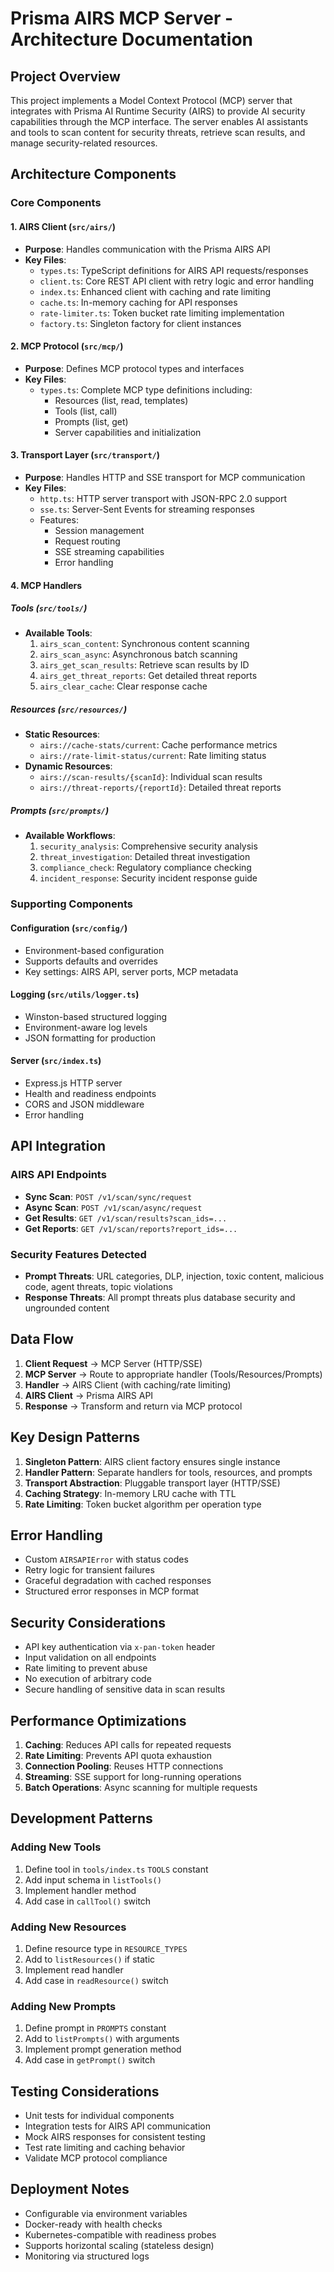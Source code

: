 # Prisma AIRS MCP Server - Architecture Documentation

## Project Overview

This project implements a Model Context Protocol (MCP) server that integrates with Prisma AI Runtime Security (AIRS) to provide AI security capabilities through the MCP interface. The server enables AI assistants and tools to scan content for security threats, retrieve scan results, and manage security-related resources.

## Architecture Components

### Core Components

#### 1. AIRS Client (`src/airs/`)
- **Purpose**: Handles communication with the Prisma AIRS API
- **Key Files**:
  - `types.ts`: TypeScript definitions for AIRS API requests/responses
  - `client.ts`: Core REST API client with retry logic and error handling
  - `index.ts`: Enhanced client with caching and rate limiting
  - `cache.ts`: In-memory caching for API responses
  - `rate-limiter.ts`: Token bucket rate limiting implementation
  - `factory.ts`: Singleton factory for client instances

#### 2. MCP Protocol (`src/mcp/`)
- **Purpose**: Defines MCP protocol types and interfaces
- **Key Files**:
  - `types.ts`: Complete MCP type definitions including:
    - Resources (list, read, templates)
    - Tools (list, call)
    - Prompts (list, get)
    - Server capabilities and initialization

#### 3. Transport Layer (`src/transport/`)
- **Purpose**: Handles HTTP and SSE transport for MCP communication
- **Key Files**:
  - `http.ts`: HTTP server transport with JSON-RPC 2.0 support
  - `sse.ts`: Server-Sent Events for streaming responses
  - Features:
    - Session management
    - Request routing
    - SSE streaming capabilities
    - Error handling

#### 4. MCP Handlers

##### Tools (`src/tools/`)
- **Available Tools**:
  1. `airs_scan_content`: Synchronous content scanning
  2. `airs_scan_async`: Asynchronous batch scanning
  3. `airs_get_scan_results`: Retrieve scan results by ID
  4. `airs_get_threat_reports`: Get detailed threat reports
  5. `airs_clear_cache`: Clear response cache

##### Resources (`src/resources/`)
- **Static Resources**:
  - `airs://cache-stats/current`: Cache performance metrics
  - `airs://rate-limit-status/current`: Rate limiting status
- **Dynamic Resources**:
  - `airs://scan-results/{scanId}`: Individual scan results
  - `airs://threat-reports/{reportId}`: Detailed threat reports

##### Prompts (`src/prompts/`)
- **Available Workflows**:
  1. `security_analysis`: Comprehensive security analysis
  2. `threat_investigation`: Detailed threat investigation
  3. `compliance_check`: Regulatory compliance checking
  4. `incident_response`: Security incident response guide

### Supporting Components

#### Configuration (`src/config/`)
- Environment-based configuration
- Supports defaults and overrides
- Key settings: AIRS API, server ports, MCP metadata

#### Logging (`src/utils/logger.ts`)
- Winston-based structured logging
- Environment-aware log levels
- JSON formatting for production

#### Server (`src/index.ts`)
- Express.js HTTP server
- Health and readiness endpoints
- CORS and JSON middleware
- Error handling

## API Integration

### AIRS API Endpoints
- **Sync Scan**: `POST /v1/scan/sync/request`
- **Async Scan**: `POST /v1/scan/async/request`
- **Get Results**: `GET /v1/scan/results?scan_ids=...`
- **Get Reports**: `GET /v1/scan/reports?report_ids=...`

### Security Features Detected
- **Prompt Threats**: URL categories, DLP, injection, toxic content, malicious code, agent threats, topic violations
- **Response Threats**: All prompt threats plus database security and ungrounded content

## Data Flow

1. **Client Request** → MCP Server (HTTP/SSE)
2. **MCP Server** → Route to appropriate handler (Tools/Resources/Prompts)
3. **Handler** → AIRS Client (with caching/rate limiting)
4. **AIRS Client** → Prisma AIRS API
5. **Response** → Transform and return via MCP protocol

## Key Design Patterns

1. **Singleton Pattern**: AIRS client factory ensures single instance
2. **Handler Pattern**: Separate handlers for tools, resources, and prompts
3. **Transport Abstraction**: Pluggable transport layer (HTTP/SSE)
4. **Caching Strategy**: In-memory LRU cache with TTL
5. **Rate Limiting**: Token bucket algorithm per operation type

## Error Handling

- Custom `AIRSAPIError` with status codes
- Retry logic for transient failures
- Graceful degradation with cached responses
- Structured error responses in MCP format

## Security Considerations

- API key authentication via `x-pan-token` header
- Input validation on all endpoints
- Rate limiting to prevent abuse
- No execution of arbitrary code
- Secure handling of sensitive data in scan results

## Performance Optimizations

1. **Caching**: Reduces API calls for repeated requests
2. **Rate Limiting**: Prevents API quota exhaustion
3. **Connection Pooling**: Reuses HTTP connections
4. **Streaming**: SSE support for long-running operations
5. **Batch Operations**: Async scanning for multiple requests

## Development Patterns

### Adding New Tools
1. Define tool in `tools/index.ts` `TOOLS` constant
2. Add input schema in `listTools()`
3. Implement handler method
4. Add case in `callTool()` switch

### Adding New Resources
1. Define resource type in `RESOURCE_TYPES`
2. Add to `listResources()` if static
3. Implement read handler
4. Add case in `readResource()` switch

### Adding New Prompts
1. Define prompt in `PROMPTS` constant
2. Add to `listPrompts()` with arguments
3. Implement prompt generation method
4. Add case in `getPrompt()` switch

## Testing Considerations

- Unit tests for individual components
- Integration tests for AIRS API communication
- Mock AIRS responses for consistent testing
- Test rate limiting and caching behavior
- Validate MCP protocol compliance

## Deployment Notes

- Configurable via environment variables
- Docker-ready with health checks
- Kubernetes-compatible with readiness probes
- Supports horizontal scaling (stateless design)
- Monitoring via structured logs